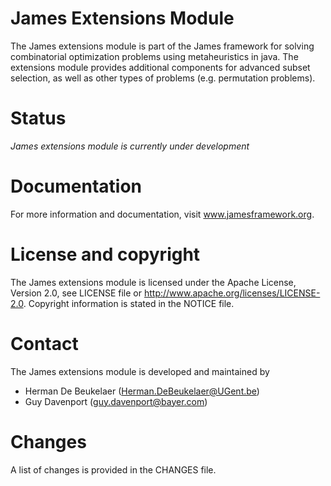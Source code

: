 James Extensions Module
=======================

The James extensions module is part of the James framework for solving combinatorial optimization problems using metaheuristics in java. The extensions module provides additional components for advanced subset selection, as well as other types of problems (e.g. permutation problems).

Status
======

*James extensions module is currently under development*
  
Documentation
=============  

For more information and documentation, visit www.jamesframework.org.

License and copyright
=====================

The James extensions module is licensed under the Apache License, Version 2.0, see LICENSE file or http://www.apache.org/licenses/LICENSE-2.0. Copyright information is stated in the NOTICE file.

Contact
=======

The James extensions module is developed and maintained by

 - Herman De Beukelaer (Herman.DeBeukelaer@UGent.be)
 - Guy Davenport (guy.davenport@bayer.com)
 
Changes
=======

A list of changes is provided in the CHANGES file.